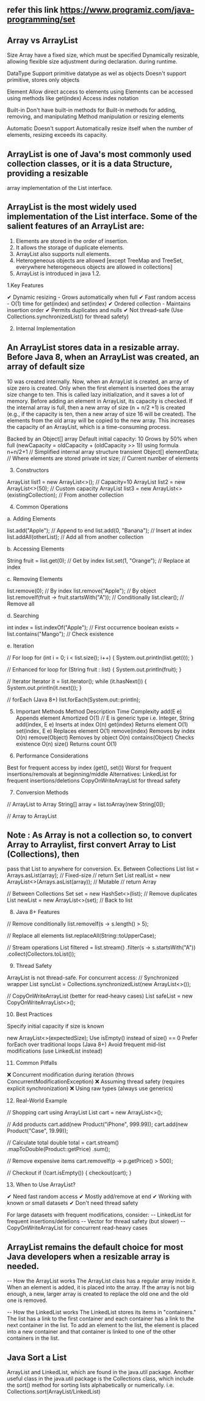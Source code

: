 ## refer this link https://www.programiz.com/java-programming/set

## Array vs ArrayList

Size        Array have a fixed size, which must be specified      Dynamically resizable, allowing flexible size adjustment
            during declaration.                                   during runtime.

DataType    Support primitive datatype as wel as objects          Doesn't support primitive, stores only objects

Element     Allow direct access to elements using                 Elements can be accessed using methods like get(index)
Access      index notation

Built-in    Don't have built-in methods for                       Built-in methods for adding, removing, and manipulating
Method      manipulation or resizing                              elements

Automatic   Doesn't support                                       Automatically resize itself when the number of elements,
resizing                                                          exceeds its capacity.

## ArrayList is one of Java's most commonly used collection classes, or it is a data Structure, providing a resizable  
   array implementation of the List interface.
##  ArrayList is the most widely used implementation of the List interface. Some of the salient features of an ArrayList are:
   1. Elements are stored in the order of insertion.
   2. It allows the storage of duplicate elements. 
   3. ArrayList also supports null elements.
   4. Heterogeneous objects are allowed [except TreeMap and TreeSet, everywhere heterogeneous objects are allowed in 
      collections]
   5. ArrayList is introduced in java 1.2.

1.Key Features

✔ Dynamic resizing   - Grows automatically when full
✔ Fast random access - O(1) time for get(index) and set(index)
✔ Ordered collection - Maintains insertion order
✔ Permits duplicates and nulls
✔ Not thread-safe (Use Collections.synchronizedList() for thread safety)

2. Internal Implementation

## An ArrayList stores data in a resizable array. Before Java 8, when an ArrayList was created, an array of default size
   10 was created internally. Now, when an ArrayList is created, an array of size zero is created. Only when the first 
   element is inserted does the array size change to ten. This is called lazy initialization, and it saves a lot of memory.
   Before adding an element in ArrayList, its capacity is checked. If the internal array is full, then a new array of size
   (n + n/2 +1)  is created (e.g., if the capacity is ten, then a new array of size 16 will be created). The elements from
   the old array will be copied to the new array. This increases the capacity of an ArrayList, which is a time-consuming process.

Backed by an Object[] array
Default initial capacity: 10
Grows by 50% when full (newCapacity = oldCapacity + (oldCapacity >> 1)) using formula n+n/2+1
// Simplified internal array structure
transient Object[] elementData; // Where elements are stored
private int size; // Current number of elements

3. Constructors

ArrayList<String> list1 = new ArrayList<>(); // Capacity=10
ArrayList<String> list2 = new ArrayList<>(50); // Custom capacity
ArrayList<String> list3 = new ArrayList<>(existingCollection); // From another collection

4. Common Operations

a. Adding Elements

list.add("Apple"); // Append to end
list.add(0, "Banana"); // Insert at index
list.addAll(otherList); // Add all from another collection

b. Accessing Elements

String fruit = list.get(0); // Get by index
list.set(1, "Orange"); // Replace at index

c. Removing Elements

list.remove(0); // By index
list.remove("Apple"); // By object
list.removeIf(fruit -> fruit.startsWith("A")); // Conditionally
list.clear(); // Remove all

d. Searching

int index = list.indexOf("Apple"); // First occurrence
boolean exists = list.contains("Mango"); // Check existence

e. Iteration

// For loop
for (int i = 0; i < list.size(); i++) {
System.out.println(list.get(i));
}

// Enhanced for loop
for (String fruit : list) {
System.out.println(fruit);
}

// Iterator
Iterator<String> it = list.iterator();
while (it.hasNext()) {
System.out.println(it.next());
}

// forEach (Java 8+)
list.forEach(System.out::println);

5. Important Methods
Method	            Description	                Time Complexity
add(E e)	        Appends element	            Amortized O(1) // E is generic type i.e. Integer, String
add(index, E e)	    Inserts at index	            O(n)
get(index)	        Returns element	                O(1)
set(index, E e) 	Replaces element	            O(1)
remove(index)	    Removes by index	            O(n)
remove(Object)	    Removes by object	            O(n)
contains(Object)	Checks existence	            O(n)
size()	            Returns count	                O(1)

6. Performance Considerations

Best for frequent access by index (get(), set())
Worst for frequent insertions/removals at beginning/middle
Alternatives:
LinkedList for frequent insertions/deletions
CopyOnWriteArrayList for thread safety

7. Conversion Methods

// ArrayList to Array
String[] array = list.toArray(new String[0]);

// Array to ArrayList
## Note : As Array is not a collection so, to convert Array to Arraylist, first convert Array to List (Collections), then 
   pass that List to anywhere for conversion. Ex. Between Collections
List<String> list = Arrays.asList(array); // Fixed-size // return Set
List<String> realList = new ArrayList<>(Arrays.asList(array)); // Mutable // return Array

// Between Collections
Set<String> set = new HashSet<>(list); // Remove duplicates
List<String> newList = new ArrayList<>(set); // Back to list

8. Java 8+ Features

// Remove conditionally
list.removeIf(s -> s.length() > 5);

// Replace all elements
list.replaceAll(String::toUpperCase);

// Stream operations
List<String> filtered = list.stream()
.filter(s -> s.startsWith("A"))
.collect(Collectors.toList());

9. Thread Safety

ArrayList is not thread-safe. For concurrent access:
// Synchronized wrapper
List<String> syncList = Collections.synchronizedList(new ArrayList<>());

// CopyOnWriteArrayList (better for read-heavy cases)
List<String> safeList = new CopyOnWriteArrayList<>();

10. Best Practices

Specify initial capacity if size is known

new ArrayList<>(expectedSize);
Use isEmpty() instead of size() == 0
Prefer forEach over traditional loops (Java 8+)
Avoid frequent mid-list modifications (use LinkedList instead)

11. Common Pitfalls

❌ Concurrent modification during iteration (throws ConcurrentModificationException)
❌ Assuming thread safety (requires explicit synchronization)
❌ Using raw types (always use generics)

12. Real-World Example

// Shopping cart using ArrayList
List<Product> cart = new ArrayList<>();

// Add products
cart.add(new Product("iPhone", 999.99));
cart.add(new Product("Case", 19.99));

// Calculate total
double total = cart.stream()
.mapToDouble(Product::getPrice)
.sum();

// Remove expensive items
cart.removeIf(p -> p.getPrice() > 500);

// Checkout
if (!cart.isEmpty()) {
checkout(cart);
}

13. When to Use ArrayList?

✔ Need fast random access
✔ Mostly add/remove at end
✔ Working with known or small datasets
✔ Don't need thread safety

For large datasets with frequent modifications, consider:
-- LinkedList for frequent insertions/deletions
-- Vector for thread safety (but slower)
-- CopyOnWriteArrayList for concurrent read-heavy cases

## ArrayList remains the default choice for most Java developers when a resizable array is needed.

-- How the ArrayList works
   The ArrayList class has a regular array inside it. When an element is added, it is placed into the array.
   If the array is not big enough, a new, larger array is created to replace the old one and the old one is removed.

-- How the LinkedList works
   The LinkedList stores its items in "containers." The list has a link to the first container and each container has a
   link to the next container in the list. To add an element to the list, the element is placed into a new container and 
   that container is linked to one of the other containers in the list.

## Java Sort a List
   ArrayList and LinkedList, which are found in the java.util package. Another useful class in the java.util package is 
   the Collections class, which include the sort() method for sorting lists alphabetically or numerically.
   i.e. Collections.sort(ArrayList/LinkedList)